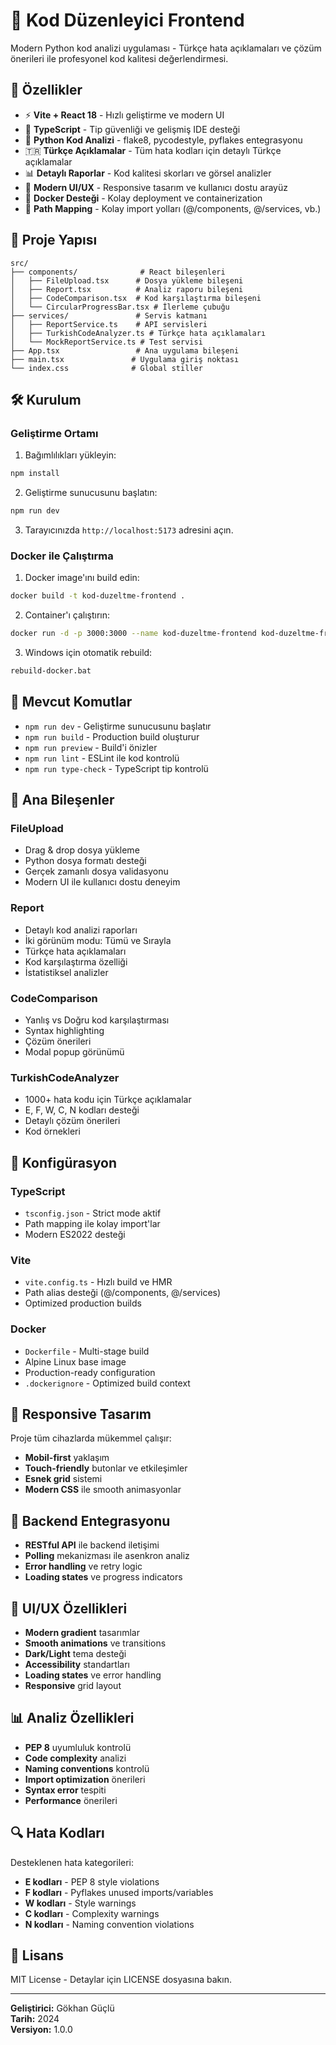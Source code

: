 # 🐍 Kod Düzenleyici Frontend

Modern Python kod analizi uygulaması - Türkçe hata açıklamaları ve çözüm önerileri ile profesyonel kod kalitesi değerlendirmesi.

## 🚀 Özellikler

- ⚡ **Vite + React 18** - Hızlı geliştirme ve modern UI
- 🔧 **TypeScript** - Tip güvenliği ve gelişmiş IDE desteği
- 🐍 **Python Kod Analizi** - flake8, pycodestyle, pyflakes entegrasyonu
- 🇹🇷 **Türkçe Açıklamalar** - Tüm hata kodları için detaylı Türkçe açıklamalar
- 📊 **Detaylı Raporlar** - Kod kalitesi skorları ve görsel analizler
- 🎨 **Modern UI/UX** - Responsive tasarım ve kullanıcı dostu arayüz
- 🐳 **Docker Desteği** - Kolay deployment ve containerization
- 📁 **Path Mapping** - Kolay import yolları (@/components, @/services, vb.)

## 📁 Proje Yapısı

```
src/
├── components/              # React bileşenleri
│   ├── FileUpload.tsx      # Dosya yükleme bileşeni
│   ├── Report.tsx          # Analiz raporu bileşeni
│   ├── CodeComparison.tsx  # Kod karşılaştırma bileşeni
│   └── CircularProgressBar.tsx # İlerleme çubuğu
├── services/               # Servis katmanı
│   ├── ReportService.ts    # API servisleri
│   ├── TurkishCodeAnalyzer.ts # Türkçe hata açıklamaları
│   └── MockReportService.ts # Test servisi
├── App.tsx                 # Ana uygulama bileşeni
├── main.tsx               # Uygulama giriş noktası
└── index.css              # Global stiller
```

## 🛠️ Kurulum

### Geliştirme Ortamı

1. Bağımlılıkları yükleyin:
```bash
npm install
```

2. Geliştirme sunucusunu başlatın:
```bash
npm run dev
```

3. Tarayıcınızda `http://localhost:5173` adresini açın.

### Docker ile Çalıştırma

1. Docker image'ını build edin:
```bash
docker build -t kod-duzeltme-frontend .
```

2. Container'ı çalıştırın:
```bash
docker run -d -p 3000:3000 --name kod-duzeltme-frontend kod-duzeltme-frontend
```

3. Windows için otomatik rebuild:
```bash
rebuild-docker.bat
```

## 📜 Mevcut Komutlar

- `npm run dev` - Geliştirme sunucusunu başlatır
- `npm run build` - Production build oluşturur
- `npm run preview` - Build'i önizler
- `npm run lint` - ESLint ile kod kontrolü
- `npm run type-check` - TypeScript tip kontrolü

## 🎯 Ana Bileşenler

### FileUpload
- Drag & drop dosya yükleme
- Python dosya formatı desteği
- Gerçek zamanlı dosya validasyonu
- Modern UI ile kullanıcı dostu deneyim

### Report
- Detaylı kod analizi raporları
- İki görünüm modu: Tümü ve Sırayla
- Türkçe hata açıklamaları
- Kod karşılaştırma özelliği
- İstatistiksel analizler

### CodeComparison
- Yanlış vs Doğru kod karşılaştırması
- Syntax highlighting
- Çözüm önerileri
- Modal popup görünümü

### TurkishCodeAnalyzer
- 1000+ hata kodu için Türkçe açıklamalar
- E, F, W, C, N kodları desteği
- Detaylı çözüm önerileri
- Kod örnekleri

## 🔧 Konfigürasyon

### TypeScript
- `tsconfig.json` - Strict mode aktif
- Path mapping ile kolay import'lar
- Modern ES2022 desteği

### Vite
- `vite.config.ts` - Hızlı build ve HMR
- Path alias desteği (@/components, @/services)
- Optimized production builds

### Docker
- `Dockerfile` - Multi-stage build
- Alpine Linux base image
- Production-ready configuration
- `.dockerignore` - Optimized build context

## 📱 Responsive Tasarım

Proje tüm cihazlarda mükemmel çalışır:
- **Mobil-first** yaklaşım
- **Touch-friendly** butonlar ve etkileşimler
- **Esnek grid** sistemi
- **Modern CSS** ile smooth animasyonlar

## 🚀 Backend Entegrasyonu

- **RESTful API** ile backend iletişimi
- **Polling** mekanizması ile asenkron analiz
- **Error handling** ve retry logic
- **Loading states** ve progress indicators

## 🎨 UI/UX Özellikleri

- **Modern gradient** tasarımlar
- **Smooth animations** ve transitions
- **Dark/Light** tema desteği
- **Accessibility** standartları
- **Loading states** ve error handling
- **Responsive** grid layout

## 📊 Analiz Özellikleri

- **PEP 8** uyumluluk kontrolü
- **Code complexity** analizi
- **Naming conventions** kontrolü
- **Import optimization** önerileri
- **Syntax error** tespiti
- **Performance** önerileri

## 🔍 Hata Kodları

Desteklenen hata kategorileri:
- **E kodları** - PEP 8 style violations
- **F kodları** - Pyflakes unused imports/variables
- **W kodları** - Style warnings
- **C kodları** - Complexity warnings
- **N kodları** - Naming convention violations

## 📄 Lisans

MIT License - Detaylar için LICENSE dosyasına bakın.

---

**Geliştirici:** Gökhan Güçlü  
**Tarih:** 2024  
**Versiyon:** 1.0.0